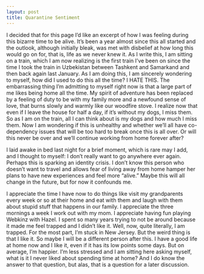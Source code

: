 ```yaml
---
layout: post
title: Quarantine Sentiment
---
```

I decided that for this page I’d like an excerpt of how I was feeling during this bizarre time to be alive. It’s been a year almost since this all started and the outlook, although initially bleak, was met with disbelief at how long this would go on for, that is, life as we never knew it. As I write this, I am sitting on a train, which I am now realizing is the first train I’ve been on since the time I took the train in Uzbekistan between Tashkent and Samarkand and then back again last January. As I am doing this, I am sincerely wondering to myself, how did I used to do this all the time? I HATE THIS. The embarrassing thing I’m admitting to myself right now is that a large part of me likes being home all the time. My spirit of adventure has been replaced by a feeling of duty to be with my family more and a newfound sense of love, that burns slowly and warmly like our woodfire stove. I realize now that even if I leave the house for half a day, if it’s without my dogs, I miss them. So as I am on the train, all I can think about is my dogs and how much I miss them. Now I am wondering if this is unhealthy and whether we’ll all have co-dependency issues that will be too hard to break once this is all over. Or will this never be over and we’ll continue working from home forever after?

I laid awake in bed last night for a brief moment, which is rare may I add, and I thought to myself: I don’t really want to go anywhere ever again. Perhaps this is sparking an identity crisis. I don’t know this person who doesn’t want to travel and allows fear of living away from home hamper her plans to have new experiences and feel more “alive.” Maybe this will all change in the future, but for now it confounds me. 

I appreciate the time I have now to do things like visit my grandparents every week or so at their home and eat with them and laugh with them about stupid stuff that happens in our family. I appreciate the three mornings a week I work out with my mom. I appreciate having fun playing Webkinz with Hazel. I spent so many years trying to not be around because it made me feel trapped and I didn’t like it. Well, now, quite literally, I am trapped. For the most part, I’m stuck in New Jersey. But the weird thing is that I like it. So maybe I will be a different person after this. I have a good life at home now and I like it, even if it has its low points some days. But on average, I’m happier. I’m less stressed and I am sitting here asking myself, what is it I never liked about spending time at home? And I do know the answer to that question, but alas, that is a question for a later discussion. 
